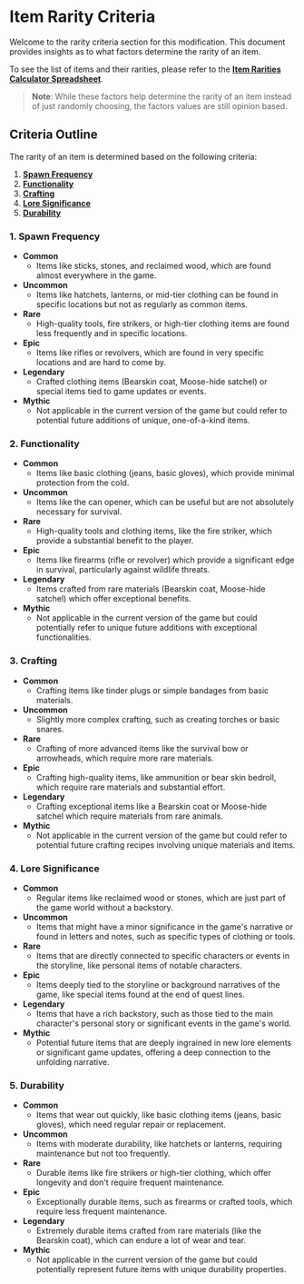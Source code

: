 
# Item Rarity Criteria

Welcome to the rarity criteria section for this modification. This document provides insights as to what factors determine the rarity of an item.

To see the list of items and their rarities, please refer to the [**Item Rarities Calculator Spreadsheet**](https://docs.google.com/spreadsheets/d/19GUh8aYRBGjHIv6Q4XgQe_q5LnUdL6oR5PuvzfPH0rQ/edit?usp=sharing).

> **Note**: While these factors help determine the rarity of an item instead of just randomly choosing, the factors values are still opinion based.

## Criteria Outline

The rarity of an item is determined based on the following criteria:
1. [**Spawn Frequency**](#1-spawn-frequency)
2. [**Functionality**](#2-functionality)
3. [**Crafting**](#3-crafting)
4. [**Lore Significance**](#4-lore-significance)
5. [**Durability**](#5-durability)

### 1. Spawn Frequency

- **Common**
  - Items like sticks, stones, and reclaimed wood, which are found almost everywhere in the game.
- **Uncommon**
  - Items like hatchets, lanterns, or mid-tier clothing can be found in specific locations but not as regularly as common items.
- **Rare**
  - High-quality tools, fire strikers, or high-tier clothing items are found less frequently and in specific locations.
- **Epic**
  - Items like rifles or revolvers, which are found in very specific locations and are hard to come by.
- **Legendary**
  - Crafted clothing items (Bearskin coat, Moose-hide satchel) or special items tied to game updates or events.
- **Mythic**
  - Not applicable in the current version of the game but could refer to potential future additions of unique, one-of-a-kind items.

### 2. Functionality

- **Common**
  - Items like basic clothing (jeans, basic gloves), which provide minimal protection from the cold.
- **Uncommon**
  - Items like the can opener, which can be useful but are not absolutely necessary for survival.
- **Rare**
  - High-quality tools and clothing items, like the fire striker, which provide a substantial benefit to the player.
- **Epic**
  - Items like firearms (rifle or revolver) which provide a significant edge in survival, particularly against wildlife threats.
- **Legendary**
  - Items crafted from rare materials (Bearskin coat, Moose-hide satchel) which offer exceptional benefits.
- **Mythic**
  - Not applicable in the current version of the game but could potentially refer to unique future additions with exceptional functionalities.

### 3. Crafting

- **Common**
  - Crafting items like tinder plugs or simple bandages from basic materials.
- **Uncommon**
  - Slightly more complex crafting, such as creating torches or basic snares.
- **Rare**
  - Crafting of more advanced items like the survival bow or arrowheads, which require more rare materials.
- **Epic**
  - Crafting high-quality items, like ammunition or bear skin bedroll, which require rare materials and substantial effort.
- **Legendary**
  - Crafting exceptional items like a Bearskin coat or Moose-hide satchel which require materials from rare animals.
- **Mythic**
  - Not applicable in the current version of the game but could refer to potential future crafting recipes involving unique materials and items.

### 4. Lore Significance

- **Common**
  - Regular items like reclaimed wood or stones, which are just part of the game world without a backstory.
- **Uncommon**
  - Items that might have a minor significance in the game's narrative or found in letters and notes, such as specific types of clothing or tools.
- **Rare**
  - Items that are directly connected to specific characters or events in the storyline, like personal items of notable characters.
- **Epic**
  - Items deeply tied to the storyline or background narratives of the game, like special items found at the end of quest lines.
- **Legendary**
  - Items that have a rich backstory, such as those tied to the main character's personal story or significant events in the game's world.
- **Mythic**
  - Potential future items that are deeply ingrained in new lore elements or significant game updates, offering a deep connection to the unfolding narrative.

### 5. Durability

- **Common**
  - Items that wear out quickly, like basic clothing items (jeans, basic gloves), which need regular repair or replacement.
- **Uncommon**
  - Items with moderate durability, like hatchets or lanterns, requiring maintenance but not too frequently.
- **Rare**
  - Durable items like fire strikers or high-tier clothing, which offer longevity and don't require frequent maintenance.
- **Epic**
  - Exceptionally durable items, such as firearms or crafted tools, which require less frequent maintenance.
- **Legendary**
  - Extremely durable items crafted from rare materials (like the Bearskin coat), which can endure a lot of wear and tear.
- **Mythic**
  - Not applicable in the current version of the game but could potentially represent future items with unique durability properties.
